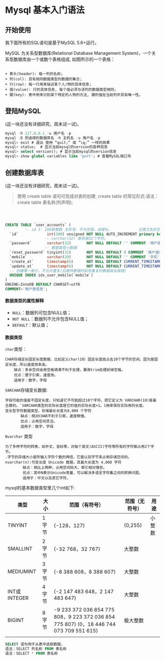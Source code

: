 # Mysql 基本入门语法

## 开始使用
  
我下面所有的SQL语句是基于MySQL 5.6+运行。

MySQL 为关系型数据库(Relational Database Management System)，一个关系型数据库由一个或数个表格组成, 如图所示的一个表格：

```

+ 表头(header): 每一列的名称;
+ 列(col): 具有相同数据类型的数据的集合;
+ 行(row): 每一行用来描述某个人/物的具体信息;
+ 值(value): 行的具体信息, 每个值必须与该列的数据类型相同;
+ 键(key): 表中用来识别某个特定的人物的方法, 键的值在当前列中具有唯一性。
```

## 登陆MySQL

  (这一块还没有详细研究，周末试一试)。

```sql
mysql -h 127.0.0.1 -u 用户名 -p
mysql -D 所选择的数据库名 -h 主机名 -u 用户名 -p
mysql> exit # 退出 使用 “quit;” 或 “\q;” 一样的效果
mysql> status;  # 显示当前mysql的version的各种信息
mysql> select version(); # 显示当前mysql的version信息
mysql> show global variables like 'port'; # 查看MySQL端口号

```

## 创建数据库表

(这一块还没有详细研究，周末试一试)。

> 使用 create table 语句可完成对表的创建, create table 的常见形式:语法：create table 表名称(列声明);

```sql
 


CREATE TABLE `user_accounts` (
         -- id 1- 100取整数 无符号，不为空值，自增长，            主键卫衣非空值
  `id`             int(100) unsigned NOT NULL AUTO_INCREMENT primary key,
                  -- varchar(32) 能存放32个字符。
  `password`       varchar(32)       NOT NULL DEFAULT '' COMMENT '用户密码',
                  -- 数据类型小数据  
  `reset_password` tinyint(32)       NOT NULL DEFAULT 0 COMMENT '用户类型：0－不需要重置密码；1-需要重置密码',
  `mobile`         varchar(20)       NOT NULL DEFAULT '' COMMENT '手机',
  `create_at`      timestamp(6)      NOT NULL DEFAULT CURRENT_TIMESTAMP(6),
  `update_at`      timestamp(6)      NOT NULL DEFAULT CURRENT_TIMESTAMP(6) ON UPDATE CURRENT_TIMESTAMP(6), -- 时间
  -- 创建唯一索引，不允许重复(后期传数据时如有重复的数据库会报错)
  UNIQUE INDEX idx_user_mobile(`mobile`)
)
ENGINE=InnoDB DEFAULT CHARSET=utf8
COMMENT='用户表信息';
```

#### 数据类型的属性解释

+ `NULL`：数据列可包含NULL值；
+ `NOT NULL`：数据列不允许包含NULL值；
+ `DEFAULT`：默认值；

#### 数据类型

`char`类型：

```
CHAR存储定长固定长度数据，比如定义char(10）固定长度就占去10个字节的空间。因为是固定长度，所以速度效率高。
    缺点：多余空间会用空格填满不利于处理，要用trim处理却掉空格。
    优点：便于引索，速度快。
    适用于：数字，字母
```

`VARCHAR`存储变长数据:

```
字段可能的值是不固定长度，只知道它不可能超过10个字符，把它定义为 VARCHAR(10)是最合算的。`VARCHAR类型的实际长度是它的值的实际长度+1。1用来保存实际用的长度。
变长型字符数据类型，存储最长长度为8,000 个字符 
       缺点：相对CHAR不利于引索，速度稍慢。
       优点：占用空间灵活。
       适用于：数字，字母 
```

`Nvarchar` 类型

```
为了多种字符的转换，如中文，音标等，对每个英文(ASCII)字符等所有的字符都占用2个字节。
.字节的存储大小是所输入字符个数的两倍，它是以双字节来占用存储空间的。
nvarchar(n):可变长度 Unicode 数据，其最大长度为 4,000 字符
        缺点：相比上两种，占用空间较大，索引相对慢些。
        优点：其中N表示Unicode常量，可以解决多语言字符集之间的转换问题。
        适用于：中文以及其它字符。
```



mysql的基本数据类型里几个int如下:

|类型|大小|范围（有符号）|范围（无符号）|用途|
| ------ | ------ | ----- | ------ |------|
|TINYINT|1字节|(-128，127)|(0,255)|小整数|
|SMALLINT|2字节|(-32 768，32 767)|大整数|
|MEDIUMINT|3字节|(-8 388 608，8 388 607)|大整数|
|INT或INTEGER|4字节|(-2 147 483 648，2 147 483 647)|大整数|
|BIGINT|8字节|-9 233 372 036 854 775 808，9 223 372 036 854 775 807) (0，18 446 744 073 709 551 615)| 极大整数|
||||||



```sql
SELECT 语句用于从表中选取数据。 
语法：SELECT 列名称 FROM 表名称 
语法：SELECT * FROM 表名称
```

```shell

```

